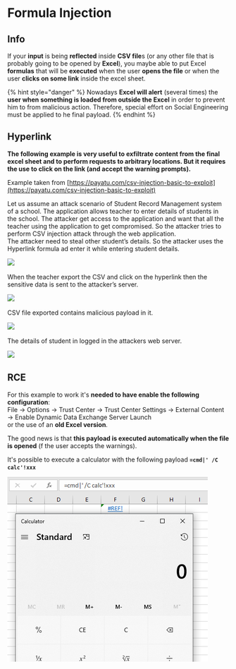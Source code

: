 # Formula Injection

## Info

If your **input** is being **reflected** inside **CSV file**s \(or any other file that is probably going to be opened by **Excel**\), you maybe able to put Excel **formulas** that will be **executed** when the user **opens the file** or when the user **clicks on some link** inside the excel sheet.

{% hint style="danger" %}
Nowadays **Excel will alert** \(several times\) the **user when something is loaded from outside the Excel** in order to prevent him to from malicious action. Therefore, special effort on Social Engineering must be applied to he final payload. 
{% endhint %}

## Hyperlink

**The following example is very useful to exfiltrate content from the final excel sheet and to perform requests to arbitrary locations. But it requires the use to click on the link \(and accept the warning prompts\).**

Example taken from [https://payatu.com/csv-injection-basic-to-exploit](https://payatu.com/csv-injection-basic-to-exploit)

Let us assume an attack scenario of Student Record Management system of a school. The application allows teacher to enter details of students in the school. The attacker get access to the application and want that all the teacher using the application to get compromised. So the attacker tries to perform CSV injection attack through the web application.  
The attacker need to steal other student’s details. So the attacker uses the Hyperlink formula ad enter it while entering student details.

![](https://payatu.com/wp-content/uploads/2017/11/Selection_008.png)

When the teacher export the CSV and click on the hyperlink then the sensitive data is sent to the attacker’s server.

![](https://payatu.com/wp-content/uploads/2017/11/Selection_009.png)

CSV file exported contains malicious payload in it.

![](https://payatu.com/wp-content/uploads/2017/11/Selection_010.png)

The details of student in logged in the attackers web server.

![](https://payatu.com/wp-content/uploads/2017/11/Selection_011.png)

## RCE

For this example to work it's **needed to have enable the following configuration**:  
File → Options → Trust Center → Trust Center Settings → External Content → Enable Dynamic Data Exchange Server Launch  
or the use of an **old Excel version**.

The good news is that **this payload is executed automatically when the file is opened** \(f the user accepts the warnings\).

It's possible to execute a calculator with the following payload **`=cmd|' /C calc'!xxx`**

![](../.gitbook/assets/image%20%2825%29%20%282%29%20%282%29%20%282%29%20%282%29%20%282%29%20%281%29.png)

